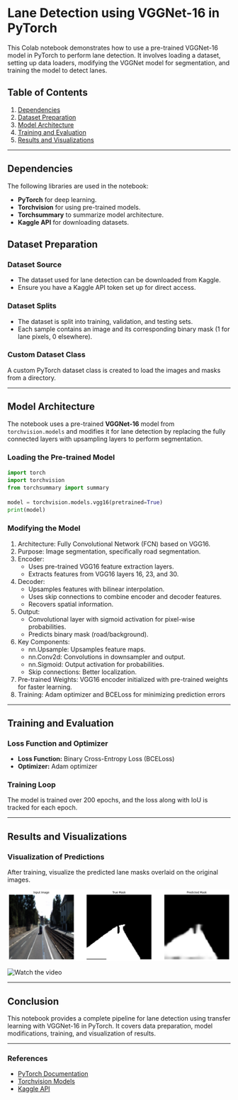 # Lane Detection using VGGNet-16 in PyTorch

This Colab notebook demonstrates how to use a pre-trained VGGNet-16 model in PyTorch to perform lane detection. It involves loading a dataset, setting up data loaders, modifying the VGGNet model for segmentation, and training the model to detect lanes.

## Table of Contents
1. [Dependencies](#dependencies)
2. [Dataset Preparation](#dataset-preparation)
3. [Model Architecture](#model-architecture)
4. [Training and Evaluation](#training-and-evaluation)
5. [Results and Visualizations](#results-and-visualizations)

---

## Dependencies

The following libraries are used in the notebook:

- **PyTorch** for deep learning.
- **Torchvision** for using pre-trained models.
- **Torchsummary** to summarize model architecture.
- **Kaggle API** for downloading datasets.


## Dataset Preparation

### Dataset Source

- The dataset used for lane detection can be downloaded from Kaggle.
- Ensure you have a Kaggle API token set up for direct access.

### Dataset Splits

- The dataset is split into training, validation, and testing sets.
- Each sample contains an image and its corresponding binary mask (1 for lane pixels, 0 elsewhere).

### Custom Dataset Class

A custom PyTorch dataset class is created to load the images and masks from a directory.

---

## Model Architecture

The notebook uses a pre-trained **VGGNet-16** model from `torchvision.models` and modifies it for lane detection by replacing the fully connected layers with upsampling layers to perform segmentation.

### Loading the Pre-trained Model

```python
import torch
import torchvision
from torchsummary import summary

model = torchvision.models.vgg16(pretrained=True)
print(model)
```

### Modifying the Model

1.	Architecture: Fully Convolutional Network (FCN) based on VGG16.
2.	Purpose: Image segmentation, specifically road segmentation.
3.	Encoder:
    *  Uses pre-trained VGG16 feature extraction layers.
    *	Extracts features from VGG16 layers 16, 23, and 30.
4.	Decoder:
    *	Upsamples features with bilinear interpolation.
    *	Uses skip connections to combine encoder and decoder features.
    *	Recovers spatial information.
5.	Output:
    *	Convolutional layer with sigmoid activation for pixel-wise probabilities.
    *	Predicts binary mask (road/background).
6.	Key Components:
    *	nn.Upsample: Upsamples feature maps.
    *	nn.Conv2d: Convolutions in downsampler and output.
    *	nn.Sigmoid: Output activation for probabilities.
    *	Skip connections: Better localization.
7.	Pre-trained Weights: VGG16 encoder initialized with pre-trained weights for faster learning.
8.	Training: Adam optimizer and BCELoss for minimizing prediction errors
---

## Training and Evaluation

### Loss Function and Optimizer

- **Loss Function:** Binary Cross-Entropy Loss (BCELoss)
- **Optimizer:** Adam optimizer


### Training Loop

The model is trained over 200 epochs, and the loss along with IoU is tracked for each epoch.

---

## Results and Visualizations

### Visualization of Predictions

After training, visualize the predicted lane masks overlaid on the original images.

![Original, Ground truth mask, Predicted mask](../Lane_Detection/resources/Original_GroundTruthMask_PredictedMask.png)

![Watch the video](../Lane_Detection/resources/lane_video1_output.gif)

---

## Conclusion

This notebook provides a complete pipeline for lane detection using transfer learning with VGGNet-16 in PyTorch. It covers data preparation, model modifications, training, and visualization of results.

---

### References

- [PyTorch Documentation](https://pytorch.org/docs/stable/index.html)
- [Torchvision Models](https://pytorch.org/vision/stable/models.html)
- [Kaggle API](https://www.kaggle.com/docs/api)

